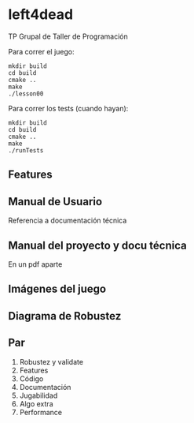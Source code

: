 # left4dead
TP Grupal de Taller de Programación

Para correr el juego:
```
mkdir build
cd build
cmake ..
make
./lesson00
```

Para correr los tests (cuando hayan):
```
mkdir build
cd build
cmake ..
make
./runTests
```
## Features

## Manual de Usuario
Referencia a documentación técnica

## Manual del proyecto y docu técnica
En un pdf aparte

## Imágenes del juego

## Diagrama de Robustez

## Par
1) Robustez y validate
2) Features
3) Código
4) Documentación
5) Jugabilidad
6) Algo extra
7) Performance
